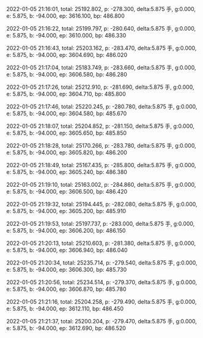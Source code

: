 2022-01-05 21:16:01, total: 25192.802, p: -278.300, delta:5.875 手, g:0.000, e: 5.875, b: -94.000, ep: 3616.100, bp: 486.800

2022-01-05 21:16:22, total: 25199.797, p: -280.640, delta:5.875 手, g:0.000, e: 5.875, b: -94.000, ep: 3610.000, bp: 486.330

2022-01-05 21:16:43, total: 25203.162, p: -283.470, delta:5.875 手, g:0.000, e: 5.875, b: -94.000, ep: 3604.690, bp: 486.020

2022-01-05 21:17:04, total: 25183.749, p: -283.660, delta:5.875 手, g:0.000, e: 5.875, b: -94.000, ep: 3606.580, bp: 486.280

2022-01-05 21:17:26, total: 25212.910, p: -281.690, delta:5.875 手, g:0.000, e: 5.875, b: -94.000, ep: 3604.710, bp: 485.800

2022-01-05 21:17:46, total: 25220.245, p: -280.780, delta:5.875 手, g:0.000, e: 5.875, b: -94.000, ep: 3604.580, bp: 485.670

2022-01-05 21:18:07, total: 25204.852, p: -281.150, delta:5.875 手, g:0.000, e: 5.875, b: -94.000, ep: 3605.650, bp: 485.850

2022-01-05 21:18:28, total: 25170.266, p: -283.780, delta:5.875 手, g:0.000, e: 5.875, b: -94.000, ep: 3605.820, bp: 486.200

2022-01-05 21:18:49, total: 25167.435, p: -285.800, delta:5.875 手, g:0.000, e: 5.875, b: -94.000, ep: 3605.240, bp: 486.380

2022-01-05 21:19:10, total: 25163.002, p: -284.860, delta:5.875 手, g:0.000, e: 5.875, b: -94.000, ep: 3606.500, bp: 486.420

2022-01-05 21:19:32, total: 25194.445, p: -282.080, delta:5.875 手, g:0.000, e: 5.875, b: -94.000, ep: 3605.200, bp: 485.910

2022-01-05 21:19:53, total: 25197.737, p: -283.000, delta:5.875 手, g:0.000, e: 5.875, b: -94.000, ep: 3606.200, bp: 486.150

2022-01-05 21:20:13, total: 25210.603, p: -281.380, delta:5.875 手, g:0.000, e: 5.875, b: -94.000, ep: 3606.940, bp: 486.040

2022-01-05 21:20:34, total: 25235.714, p: -279.540, delta:5.875 手, g:0.000, e: 5.875, b: -94.000, ep: 3606.300, bp: 485.730

2022-01-05 21:20:56, total: 25234.514, p: -279.370, delta:5.875 手, g:0.000, e: 5.875, b: -94.000, ep: 3606.870, bp: 485.780

2022-01-05 21:21:16, total: 25204.258, p: -279.490, delta:5.875 手, g:0.000, e: 5.875, b: -94.000, ep: 3612.110, bp: 486.450

2022-01-05 21:21:37, total: 25200.204, p: -279.470, delta:5.875 手, g:0.000, e: 5.875, b: -94.000, ep: 3612.690, bp: 486.520